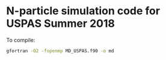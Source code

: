 # N-particle simulation code for USPAS Summer 2018

To compile:
```bash
gfortran -O2 -fopenmp MD_USPAS.f90 -o md
```
